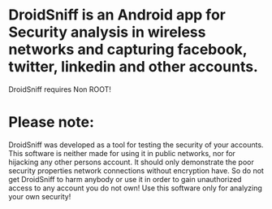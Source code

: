 DroidSniff is an Android app for Security analysis in wireless networks and capturing facebook, twitter, linkedin and other accounts.
===================
DroidSniff requires Non ROOT!

Please note:
===================
DroidSniff was developed as a tool for testing the security of your accounts. 
This software is neither made for using it in public networks, nor for hijacking any other persons account.
It should only demonstrate the poor security properties network connections without encryption have.
So do not get DroidSniff to harm anybody or use it in order to gain unauthorized access to any account you do not own! Use this software only for analyzing your own security!
